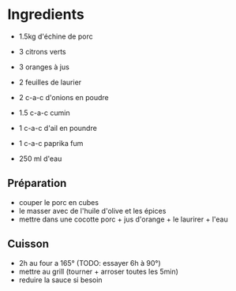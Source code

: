 # Ingredients

- 1.5kg d'échine de porc
- 3 citrons verts
- 3 oranges à jus

- 2 feuilles de laurier

- 2 c-a-c d'onions en poudre
- 1.5 c-a-c cumin
- 1 c-a-c d'ail en poundre
- 1 c-a-c paprika fum
- 250 ml d'eau


## Préparation

- couper le porc en cubes
- le masser avec de l'huile d'olive et les épices
- mettre dans une cocotte porc + jus d'orange + le laurirer + l'eau

## Cuisson

- 2h au four a 165° (TODO: essayer 6h à 90°)
- mettre au grill (tourner + arroser toutes les 5min)
- reduire la sauce si besoin
